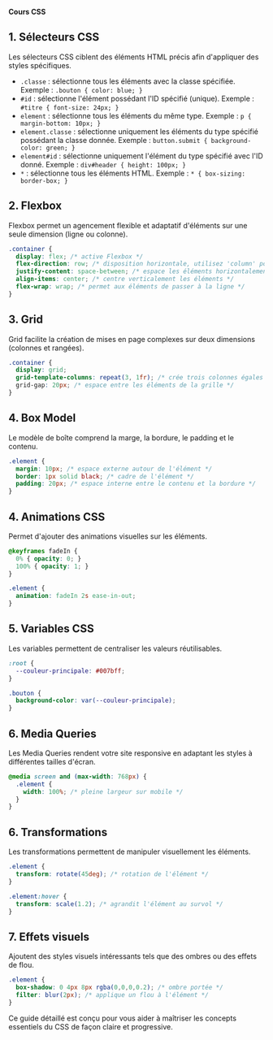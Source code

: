 **Cours CSS**

## 1. Sélecteurs CSS

Les sélecteurs CSS ciblent des éléments HTML précis afin d'appliquer des styles spécifiques.

- `.classe` : sélectionne tous les éléments avec la classe spécifiée. Exemple : `.bouton { color: blue; }`
- `#id` : sélectionne l'élément possédant l'ID spécifié (unique). Exemple : `#titre { font-size: 24px; }`
- `element` : sélectionne tous les éléments du même type. Exemple : `p { margin-bottom: 10px; }`
- `element.classe` : sélectionne uniquement les éléments du type spécifié possédant la classe donnée. Exemple : `button.submit { background-color: green; }`
- `element#id` : sélectionne uniquement l'élément du type spécifié avec l'ID donné. Exemple : `div#header { height: 100px; }`
- `*` : sélectionne tous les éléments HTML. Exemple : `* { box-sizing: border-box; }`

## 2. Flexbox

Flexbox permet un agencement flexible et adaptatif d'éléments sur une seule dimension (ligne ou colonne).

```css
.container {
  display: flex; /* active Flexbox */
  flex-direction: row; /* disposition horizontale, utilisez 'column' pour verticale */
  justify-content: space-between; /* espace les éléments horizontalement */
  align-items: center; /* centre verticalement les éléments */
  flex-wrap: wrap; /* permet aux éléments de passer à la ligne */
}
```

## 3. Grid

Grid facilite la création de mises en page complexes sur deux dimensions (colonnes et rangées).

```css
.container {
  display: grid;
  grid-template-columns: repeat(3, 1fr); /* crée trois colonnes égales */
  grid-gap: 20px; /* espace entre les éléments de la grille */
}
```

## 4. Box Model

Le modèle de boîte comprend la marge, la bordure, le padding et le contenu.

```css
.element {
  margin: 10px; /* espace externe autour de l'élément */
  border: 1px solid black; /* cadre de l'élément */
  padding: 20px; /* espace interne entre le contenu et la bordure */
}
```

## 4. Animations CSS

Permet d'ajouter des animations visuelles sur les éléments.

```css
@keyframes fadeIn {
  0% { opacity: 0; }
  100% { opacity: 1; }
}

.element {
  animation: fadeIn 2s ease-in-out;
}
```

## 5. Variables CSS

Les variables permettent de centraliser les valeurs réutilisables.

```css
:root {
  --couleur-principale: #007bff;
}

.bouton {
  background-color: var(--couleur-principale);
}
```

## 6. Media Queries

Les Media Queries rendent votre site responsive en adaptant les styles à différentes tailles d'écran.

```css
@media screen and (max-width: 768px) {
  .element {
    width: 100%; /* pleine largeur sur mobile */
  }
}
```

## 6. Transformations

Les transformations permettent de manipuler visuellement les éléments.

```css
.element {
  transform: rotate(45deg); /* rotation de l'élément */
}

.element:hover {
  transform: scale(1.2); /* agrandit l'élément au survol */
}
```

## 7. Effets visuels

Ajoutent des styles visuels intéressants tels que des ombres ou des effets de flou.

```css
.element {
  box-shadow: 0 4px 8px rgba(0,0,0,0.2); /* ombre portée */
  filter: blur(2px); /* applique un flou à l'élément */
}
```

Ce guide détaillé est conçu pour vous aider à maîtriser les concepts essentiels du CSS de façon claire et progressive.

